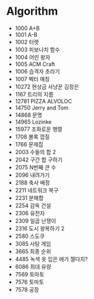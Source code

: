 # Algorithm
- 1000 A+B
- 1001 A-B
- 1002 터렛
- 1003 피보나치 함수
- 1004 어린 왕자
- 1005 ACM Craft
- 1006 습격자 초라기
- 1007 벡터 매칭
- 10272 현상금 사냥꾼 김정은
- 1167 트리의 지름
- 12781 PIZZA ALVOLOC
- 14750 Jerry and Tom
- 14868 문명
- 14965 Lozinke
- 15977 조화로운 행렬
- 1708 볼록 껍질
- 1766 문제집
- 2003 수들의 합 2
- 2042 구간 합 구하기
- 2075 N번째 큰 수
- 2096 내려가기
- 2188 축사 배정
- 2211 네트워크 복구
- 2231 분해합
- 2254 감옥 건설
- 2306 유전자
- 2309 일곱 난쟁이
- 2316 도시 왕복하기 2
- 2580 스도쿠
- 3085 사탕 게임
- 3665 최종 순위
- 4485 녹색 옷 입은 애가 젤다지?
- 6086 최대 유량
- 7569 토마토
- 7576 토마토
- 7578 공장